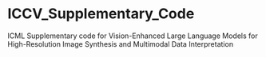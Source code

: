 # ICCV_Supplementary_Code
ICML Supplementary code for Vision-Enhanced Large Language Models for High-Resolution Image  Synthesis and Multimodal Data Interpretation 
